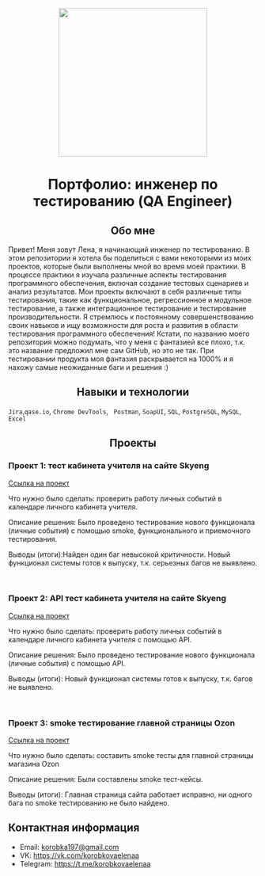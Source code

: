 <div id="header" align="center">
  <img src="https://media.giphy.com/media/Wj7lNjMNDxSmc/giphy.gif" width="300"/>
</div>

# <div align="center"> Портфолио: инженер по тестированию (QA Engineer) </div>

## <div align="center">Обо мне</div>
Привет! Меня зовут Лена, я начинающий инженер по тестированию. В этом репозитории я хотела бы поделиться с вами некоторыми из моих проектов, которые были выполнены мной во время моей практики. В процессе практики я изучала различные аспекты тестирования программного обеспечения, включая создание тестовых сценариев и анализ результатов. Мои проекты включают в себя различные типы тестирования, такие как функциональное, регрессионное и модульное тестирование, а также интеграционное тестирование и тестирование производительности. Я стремлюсь к постоянному совершенствованию своих навыков и ищу возможности для роста и развития в области тестирования программного обеспечения! Кстати, по названию моего репозитория можно подумать, что у меня с фантазией все плохо, т.к. это название предложил мне сам GitHub, но это не так. При тестировании продукта моя фантазия раскрывается на 1000% и я нахожу самые неожиданные баги и решения :)

## <div align="center">Навыки и технологии</div>
``Jira``,``qase.io``, ``Chrome DevTools``, `` Postman``, ``SoapUI``, ``SQL``, ``PostgreSQL``, ``MySQL``, ``Excel``

## <div align="center">Проекты</div>

### <p>Проект 1: тест кабинета учителя на сайте Skyeng</p>
<p><a href="https://docs.google.com/document/d/1wzz-ZhcPdEk0s_4lEaWpVXzRY2ixiY84dwkwGoNatps/edit?usp=sharing">Ссылка на проект</a></p>

<p>Что нужно было сделать: проверить работу личных событий в календаре личного кабинета учителя.<p>

<p>Описание решения: Было проведено тестирование нового функционала (личные события) с помощью smoke, функционального и приемочного тестирования.</p>
 
<p>Выводы (итоги):Найден один баг невысокой критичности. Новый функционал системы готов к выпуску, т.к. серьезных багов не выявлено.<p>


<br>

### <p>Проект 2: API тест кабинета учителя на сайте Skyeng</p>
<p><a href="https://github.com/korobkovaa/cautious-journey/tree/main/project2">Ссылка на проект</a></p>

<p>Что нужно было сделать: проверить работу личных событий в календаре личного кабинета учителя с помощью API.<p>

<p>Описание решения: Было проведено тестирование нового функционала (личные события) с помощью API.</p>
 
<p>Выводы (итоги):  Новый функционал системы готов к выпуску, т.к. багов не выявлено.<p>


<br> 

### <p>Проект 3: smoke тестирование главной страницы Ozon</p>
<p><a href="https://docs.google.com/document/d/1-B-cYmlC_rcVmS_ct6AzDQoRmUK-C8kcG3PC-tN6UJs/edit?usp=sharing">Ссылка на проект</a></p>

<p>Что нужно было сделать: составить smoke тесты для главной страницы магазина Ozon</p>

<p>Описание решения: Были составлены smoke тест-кейсы.</p>
 
<p>Выводы (итоги): Главная страница сайта работает исправно, ни одного бага по smoke тестированию не было найдено.<p>




## Контактная информация
- Email: korobka197@gmail.com
- VK: https://vk.com/korobkovaelenaa
- Telegram: https://t.me/korobkovaelenaa
